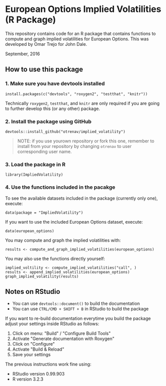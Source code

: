 # European Options Implied Volatilities (R Package)

This repository contains code for an R package that contains functions to compute and graph implied volatilities for European Options. This was developed by Omar Trejo for John Dale.

September, 2016

## How to use this package

### 1. Make sure you have devtools installed

```
install.packages(c("devtools", "roxygen2", "testthat", "knitr"))
```

Technically `roxygen2`, `testthat`, and `knitr` are only required if you are going to further develop this (or any other) package.

### 2. Install the package using GitHub

```
devtools::install_github("otrenav/implied_volatility")
```

> NOTE: if you use yourown repository or fork this one, remember to install from your repository by changing `otrenav` to user corresponding user name.

### 3. Load the package in R

```
library(ImpliedVolatility)
```

### 4. Use the functions included in the pacakge

To see the available datasets included in the package (currently only one), execute:

```
data(package = "ImpliedVolatility")
```

If you want to use the included European Options dataset, execute:

```
data(european_options)
```

You may compute and graph the implied volatilities with:

```
results <- compute_and_graph_implied_volatilities(european_options)
```

You may also use the functions directly yourself:

```
implied_voltility <- compute_implied_volatilities("call", )
results <- append_implied_volatilities(european_options)
graph_implied_volatility(results)
```

## Notes on RStudio

- You can use `devtools::document()` to build the documentation
- You can use `CTRL/CMD + SHIFT + B` in RStudio to build the package

If you want to re-build documentation everytime you build the package adjust your settings inside RStudio as follows:

1. Click on menu: "Build" / "Configure Build Tools"
2. Activate "Generate documentation with Roxygen"
3. Click on "Configure"
4. Activate "Build & Reload"
5. Save your settings

The previous instructions work fine using:

- RStudio version 0.99.903
- R version 3.2.3
